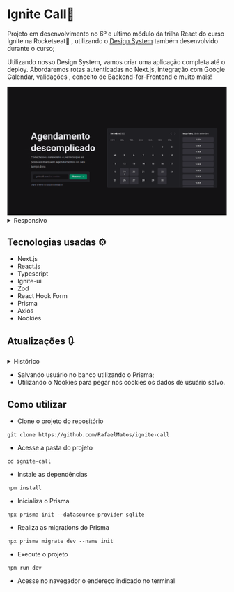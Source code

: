 # Ignite Call📅

Projeto em desenvolvimento no 6º e ultimo módulo da trilha React do curso Ignite na Rocketseat🚀 , utilizando o <a href="https://github.com/RafaelMatos/design-system2" target="_blank">Design System</a> também desenvolvido durante o curso;

Utilizando nosso Design System, vamos criar uma aplicação completa até o deploy. Abordaremos rotas autenticadas no Next.js, integração com Google Calendar, validações , conceito de Backend-for-Frontend e muito mais!

<img src='./src/assets/tela.gif' alt='gif da tela da aplicação Ignite Call'>

<details>
    <summary>Responsivo</summary>
    <img src='./src/assets/responsive.png' alt='print da tela da aplicação Ignite Call'>
</details>

## Tecnologias usadas ⚙

- Next.js
- React.js
- Typescript
- Ignite-ui
- Zod
- React Hook Form
- Prisma
- Axios
- Nookies

## Atualizações 🔃

  <details>
    <summary>Histórico</summary>

      - Adicionado a configuração pageExtensions do Next.js;

      - Começando a construção do componente Home;

      - Adicionando componente ClaimUsernameForm à Home;

      - Adicionada validação com zod em ClaimUsernameForm;

      - Construindo página de registro;

    
</details>
  
  - Salvando usuário no banco utilizando o Prisma;
  - Utilizando o Nookies para pegar nos cookies os dados de usuário salvo.

## Como utilizar

- Clone o projeto do repositório

```
git clone https://github.com/RafaelMatos/ignite-call
```

- Acesse a pasta do projeto

```
cd ignite-call
```

- Instale as dependências

```
npm install
```
- Inicializa o Prisma

```
npx prisma init --datasource-provider sqlite
```
- Realiza as migrations do Prisma

```
npx prisma migrate dev --name init
```

- Execute o projeto

```
npm run dev
```

- Acesse no navegador o endereço indicado no terminal
